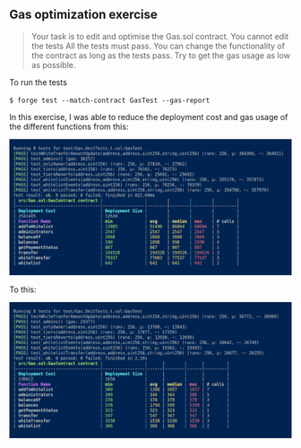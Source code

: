 ## Gas optimization exercise

> Your task is to edit and optimise the Gas.sol contract.
You cannot edit the tests
All the tests must pass.
You can change the functionality of the contract as long as the tests pass.
Try to get the gas usage as low as possible.

To run the tests

`$ forge test --match-contract GasTest --gas-report`

In this exercise, I was able to reduce the deployment cost and gas usage of the different functions from this: 

![Gas Before Optimization](/assets/gasBeforeOptimization.png "Gas Before Optmization")


To this: 

![Gas After Optimization](/assets/gasAfterOptimization.png "Gas After Optmization")


